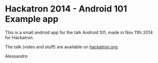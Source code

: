 Hackatron 2014 - Android 101 Example app
===

This is a small android app for the talk Android 101, made in Nov 11th 2014 for Hackatron.

The talk (video and stuff) are available on [hackatron.org](http://hackatron.org).

Alessandro